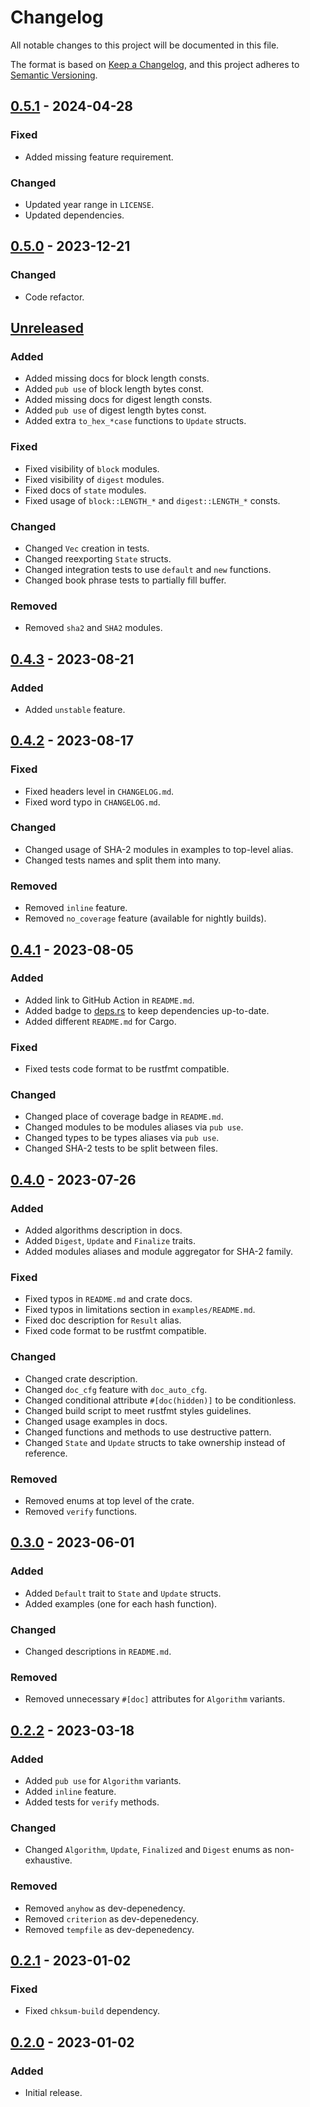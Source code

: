 # Changelog

All notable changes to this project will be documented in this file.

The format is based on [Keep a Changelog](https://keepachangelog.com/en/1.0.0/),
and this project adheres to [Semantic Versioning](https://semver.org/spec/v2.0.0.html).

## [0.5.1] - 2024-04-28

### Fixed

- Added missing feature requirement.

### Changed

- Updated year range in `LICENSE`.
- Updated dependencies.

## [0.5.0] - 2023-12-21

### Changed

- Code refactor.

## [Unreleased](https://github.com/chksum-rs/hash/compare/v0.4.3...9224d17)

### Added

- Added missing docs for block length consts.
- Added `pub use` of block length bytes const.
- Added missing docs for digest length consts.
- Added `pub use` of digest length bytes const.
- Added extra `to_hex_*case` functions to `Update` structs.

### Fixed

- Fixed visibility of `block` modules.
- Fixed visibility of `digest` modules.
- Fixed docs of `state` modules.
- Fixed usage of `block::LENGTH_*` and `digest::LENGTH_*` consts.

### Changed

- Changed `Vec` creation in tests.
- Changed reexporting `State` structs.
- Changed integration tests to use `default` and `new` functions.
- Changed book phrase tests to partially fill buffer.

### Removed

- Removed `sha2` and `SHA2` modules.

## [0.4.3] - 2023-08-21

### Added

- Added `unstable` feature.

## [0.4.2] - 2023-08-17

### Fixed

- Fixed headers level in `CHANGELOG.md`.
- Fixed word typo in `CHANGELOG.md`.

### Changed

- Changed usage of SHA-2 modules in examples to top-level alias.
- Changed tests names and split them into many.

### Removed

- Removed `inline` feature.
- Removed `no_coverage` feature (available for nightly builds).

## [0.4.1] - 2023-08-05

### Added

- Added link to GitHub Action in `README.md`.
- Added badge to [deps.rs](https://deps.rs/) to keep dependencies up-to-date.
- Added different `README.md` for Cargo.

### Fixed

- Fixed tests code format to be rustfmt compatible.

### Changed

- Changed place of coverage badge in `README.md`.
- Changed modules to be modules aliases via `pub use`.
- Changed types to be types aliases via `pub use`.
- Changed SHA-2 tests to be split between files.

## [0.4.0] - 2023-07-26

### Added

- Added algorithms description in docs.
- Added `Digest`, `Update` and `Finalize` traits.
- Added modules aliases and module aggregator for SHA-2 family.

### Fixed

- Fixed typos in `README.md` and crate docs.
- Fixed typos in limitations section in `examples/README.md`.
- Fixed doc description for `Result` alias.
- Fixed code format to be rustfmt compatible.

### Changed

- Changed crate description.
- Changed `doc_cfg` feature with `doc_auto_cfg`.
- Changed conditional attribute `#[doc(hidden)]` to be conditionless.
- Changed build script to meet rustfmt styles guidelines.
- Changed usage examples in docs.
- Changed functions and methods to use destructive pattern.
- Changed `State` and `Update` structs to take ownership instead of reference.

### Removed

- Removed enums at top level of the crate.
- Removed `verify` functions.

## [0.3.0] - 2023-06-01

### Added

- Added `Default` trait to `State` and `Update` structs.
- Added examples (one for each hash function).

### Changed

- Changed descriptions in `README.md`.

### Removed

- Removed unnecessary `#[doc]` attributes for `Algorithm` variants.

## [0.2.2] - 2023-03-18

### Added

- Added `pub use` for `Algorithm` variants.
- Added `inline` feature.
- Added tests for `verify` methods.

### Changed

- Changed `Algorithm`, `Update`, `Finalized` and `Digest` enums as non-exhaustive.

### Removed

- Removed `anyhow` as dev-depenedency.
- Removed `criterion` as dev-depenedency.
- Removed `tempfile` as dev-depenedency.

## [0.2.1] - 2023-01-02

### Fixed

- Fixed `chksum-build` dependency.

## [0.2.0] - 2023-01-02

### Added

- Initial release.

[0.5.1]: https://github.com/chksum-rs/hash/compare/v0.5.0..v0.5.1
[0.5.0]: https://github.com/chksum-rs/hash/releases/tag/v0.5.0
[0.4.3]: https://github.com/chksum-rs/hash/compare/v0.4.2...v0.4.3
[0.4.2]: https://github.com/chksum-rs/hash/compare/v0.4.1...v0.4.2
[0.4.1]: https://github.com/chksum-rs/hash/compare/v0.4.0...v0.4.1
[0.4.0]: https://github.com/chksum-rs/hash/compare/v0.3.0...v0.4.0
[0.3.0]: https://github.com/chksum-rs/hash/compare/v0.2.2...v0.3.0
[0.2.2]: https://github.com/chksum-rs/hash/compare/v0.2.1...v0.2.2
[0.2.1]: https://github.com/chksum-rs/hash/compare/v0.2.0...v0.2.1
[0.2.0]: https://github.com/chksum-rs/hash/releases/tag/v0.2.0
